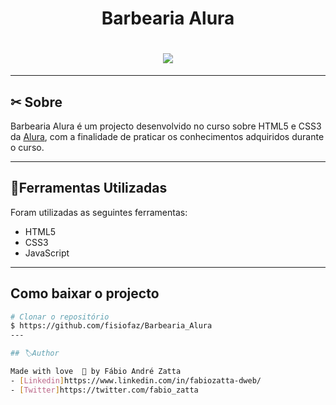 
<h1 align="center">
    <p>Barbearia Alura</p>
</h1>


<h1 align="center">
    <img src="https://ik.imagekit.io/jlzh3neixu/barbearia_tRu7SCLIQ.png">
</h1>

---

## ✂ Sobre

Barbearia Alura é um projecto desenvolvido no curso sobre HTML5 e CSS3 da [Alura](https://www.alura.com.br/), com a finalidade de praticar os conhecimentos adquiridos durante o curso.

---

## 📂Ferramentas Utilizadas

Foram utilizadas as seguintes ferramentas:

- HTML5
- CSS3 
- JavaScript
---

## Como baixar o projecto

```bash
# Clonar o repositório
$ https://github.com/fisiofaz/Barbearia_Alura
---

## 🏷Author

Made with love  💜 by Fábio André Zatta 
- [Linkedin]https://www.linkedin.com/in/fabiozatta-dweb/
- [Twitter]https://twitter.com/fabio_zatta
